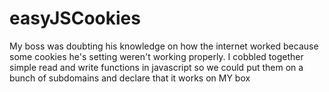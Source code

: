 easyJSCookies
=============

My boss was doubting his knowledge on how the internet worked because some cookies he's setting weren't working properly. I cobbled together simple read and write functions in javascript so we could put them on a bunch of subdomains and declare that it works on MY box 
